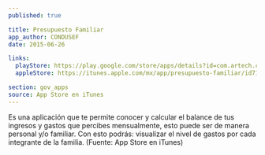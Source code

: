```yaml
---
published: true

title: Presupuesto Familiar
app_author: CONDUSEF
date: 2015-06-26

links:
  playStore: https://play.google.com/store/apps/details?id=com.artech.calpresufam.usuariosession
  appleStore: https://itunes.apple.com/mx/app/presupuesto-familiar/id712562065?mt=8

section: gov_apps
source: App Store en iTunes
---
```


Es una aplicación que te permite conocer y calcular el balance de tus ingresos y gastos que percibes mensualmente, esto puede ser de manera personal y/o familiar. Con esto podrás: visualizar el nivel de gastos por cada integrante de la familia. (Fuente: App Store en iTunes)
